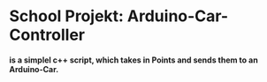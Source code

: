 <h1>School Projekt: Arduino-Car-Controller

<h4>is a simplel c++ script, which takes in Points and sends them to an Arduino-Car.
